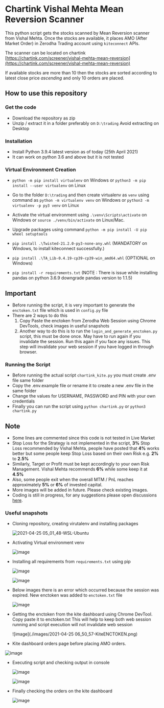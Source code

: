 # Chartink Vishal Mehta Mean Reversion Scanner

This python script gets the stocks scanned by Mean Reversion scanner from Vishal Mehta. Once the stocks are available, it places AMO (After Market Order) in Zerodha Trading account using `kiteconnect` APIs.

The scanner can be located on chartink [https://chartink.com/screener/vishal-mehta-mean-reversion](https://chartink.com/screener/vishal-mehta-mean-reversion)

If available stocks are more than 10 then the stocks are sorted according to latest close price _ascending_ and only 10 orders are placed.



## How to use this repository

### Get the code

* Download the repository as zip
* Unzip / extract it in a folder preferably on `D:\trading` Avoid extracting on Desktop
 

### Installation

* Install Python 3.9.4 latest version as of today (25th April 2021)
* It can work on python 3.6 and above but it is not tested

### Virtual Environment Creation

* `python -m pip install virtualenv` on Windows or `python3 -m pip install --user virtualenv` on Linux 
* Go to the folder `D:\trading` and then create virtualenv as `venv` using command as `python -m virtualenv venv` on Windows or `python3 -m virtualenv -p py3 venv` on Linux
* Activate the virtual environment using `.\venv\Scripts\activate` on Windows or `source ./venv/bin/activate` on Linux/Mac. 
* Upgrade packages using command `python -m pip install -U pip wheel setuptools`


* `pip install .\Twisted-21.2.0-py3-none-any.whl` (MANDATORY on Windows, to install kiteconnect successfully.)
* `pip install .\TA_Lib-0.4.19-cp39-cp39-win_amd64.whl` (OPTIONAL on Windows)
* `pip install -r requirements.txt` (NOTE : There is issue while installing pandas on python 3.6.9 downgrade pandas version to 1.1.5)


## Important

* Before running the script, it is very important to generate the `enctoken.txt` file which is used in `config.py` file
* There are 2 ways to do this
    1. Copy Paste the enctoken from Zerodha Web Session using Chrome DevTools, check images in useful snapshots
    2. Another way to do this is to run the `login_and_generate_enctoken.py` script, this must be done once. 
       May have to run again if you invalidate the session.
       Run this again if you face any issues.
       This step will invalidate your web session if you have logged in through browser.


### Running the Script

* Before running the actual script `chartink_kite.py` you must create .env file same folder
* Copy the .env.example file or rename it to create a new .env file in the same folder
* Change the values for USERNAME, PASSWORD and PIN with your own credentials
* Finally you can run the script using `python chartink.py` or `python3 chartink.py`

## Note

* Some lines are commented since this code is not tested in Live Market
* Stop Loss for the Strategy is not implemented in the script, **3%** Stop Loss recommended by Vishal Mehta, people have posted that **4%** works better but some people keep Stop Loss based on their own Risk e.g. **2%** to **2.5%**
* Similarly, Target or Profit must be kept accordingly to your own Risk Management. Vishal Mehta recommends **6%** while some keep it at **4.5%** 
* Also, some people exit when the overall MTM / PnL reaches approximately **5%** or **6%** of invested capital.
* More images will be added in future. Please check existing images.
* Coding is still in progress, for any suggestions please open discussions [here](https://github.com/algo2t/chartink_kite_amo_mean_reversion/discussions/1#discussion-3336072).


### Useful snapshots

* Cloning repository, creating virutalenv and installing packages
  
  ![2021-04-25 05_01_48-WSL-Ubuntu](https://user-images.githubusercontent.com/73125182/115976343-aeb37b00-a58a-11eb-964f-c547cc329aac.png)

* Activating Virtual environment venv
  
  ![image](https://user-images.githubusercontent.com/73125182/115976649-aad52800-a58d-11eb-95cb-e919bc7850d0.png)

* Installing all requirements from `requirements.txt` using pip
  
  ![image](https://user-images.githubusercontent.com/73125182/115976685-fee00c80-a58d-11eb-93eb-92c55cbab47a.png)
  
  ![image](https://user-images.githubusercontent.com/73125182/115976708-57afa500-a58e-11eb-853a-2b3bbd8d0763.png)

* Below images there is an error which occurred because the session was expired. New enctoken was added to `enctoken.txt` file
  
  ![image](https://user-images.githubusercontent.com/73125182/115976802-4adf8100-a58f-11eb-8d26-0477e9083c9f.png)

* Getting the enctoken from the kite dashboard using Chrome DevTool. Copy paste it to enctoken.txt
  This will help to keep both web session running and script execution will not invalidate web session

  ![image](./images/2021-04-25 06_50_57-KiteENCTOKEN.png)

* Kite dashboard orders page before placing AMO orders.
 
 ![image](https://user-images.githubusercontent.com/73125182/115976365-f0442600-a58a-11eb-8e6f-19e2bd29a773.png)

* Executing script and checking output in console

  ![image](https://user-images.githubusercontent.com/73125182/115976385-2f727700-a58b-11eb-948c-83546fc1a2dd.png)

  ![image](https://user-images.githubusercontent.com/73125182/115976391-42854700-a58b-11eb-96a1-37ae39dcc1ab.png)

* Finally checking the orders on the kite dashboard

  ![image](https://user-images.githubusercontent.com/73125182/115976373-110c7b80-a58b-11eb-9f25-fadd2f7c5f15.png)
  


